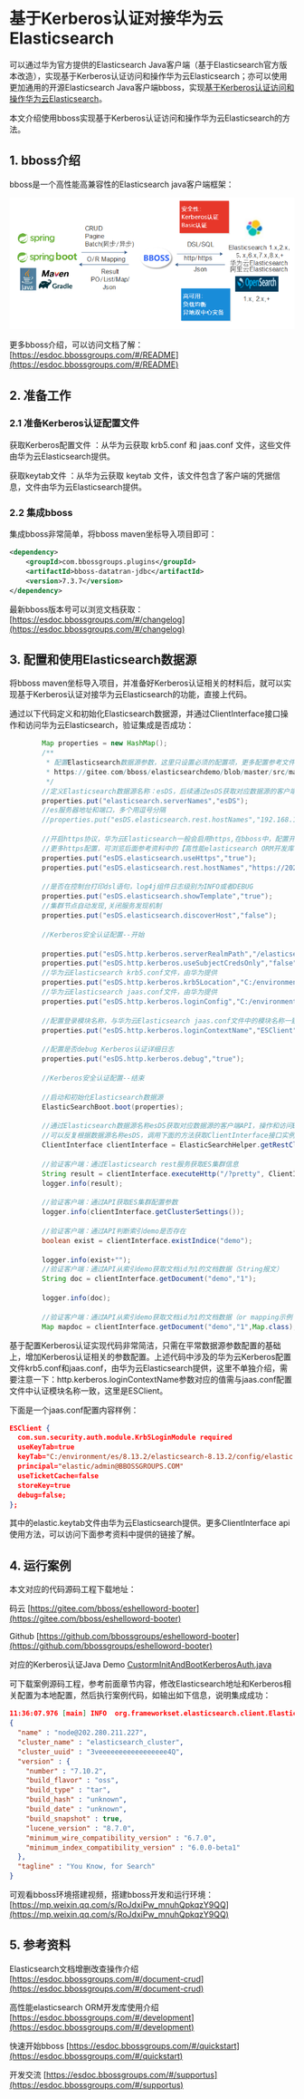 # 基于Kerberos认证对接华为云Elasticsearch

可以通过华为官方提供的Elasticsearch Java客户端（基于Elasticsearch官方版本改造），实现基于Kerberos认证访问和操作华为云Elasticsearch；亦可以使用更加通用的开源Elasticsearch Java客户端bboss，实现[基于Kerberos认证访问和操作华为云Elasticsearch](https://esdoc.bbossgroups.com/#/development?id=_212-kerberos%E8%AE%A4%E8%AF%81%E9%85%8D%E7%BD%AE)。

本文介绍使用bboss实现基于Kerberos认证访问和操作华为云Elasticsearch的方法。
## 1. bboss介绍  
bboss是一个高性能高兼容性的Elasticsearch java客户端框架：

![](images\client-Elasticsearch.png)

更多bboss介绍，可以访问文档了解：[https://esdoc.bbossgroups.com/#/README](https://esdoc.bbossgroups.com/#/README)

## 2. 准备工作
### 2.1 准备Kerberos认证配置文件
获取Kerberos配置文件 ：从华为云获取 krb5.conf 和 jaas.conf 文件，这些文件由华为云Elasticsearch提供。

获取keytab文件 ：从华为云获取 keytab 文件，该文件包含了客户端的凭据信息，文件由华为云Elasticsearch提供。
### 2.2 集成bboss
集成bboss非常简单，将bboss maven坐标导入项目即可：
```xml
<dependency>
    <groupId>com.bbossgroups.plugins</groupId>
    <artifactId>bboss-datatran-jdbc</artifactId>
    <version>7.3.7</version>
</dependency>
```

最新bboss版本号可以浏览文档获取：
[https://esdoc.bbossgroups.com/#/changelog](https://esdoc.bbossgroups.com/#/changelog)

## 3. 配置和使用Elasticsearch数据源
将bboss maven坐标导入项目，并准备好Kerberos认证相关的材料后，就可以实现基于Kerberos认证对接华为云Elasticsearch的功能，直接上代码。

通过以下代码定义和初始化Elasticsearch数据源，并通过ClientInterface接口操作和访问华为云Elasticsearch，验证集成是否成功：

```java
		Map properties = new HashMap();
        /**
         * 配置Elasticsearch数据源参数，这里只设置必须的配置项，更多配置参考文件：
         * https://gitee.com/bboss/elasticsearchdemo/blob/master/src/main/resources/application.properties
         */
        //定义Elasticsearch数据源名称：esDS，后续通过esDS获取对应数据源的客户端API操作和访问Elasticsearch
        properties.put("elasticsearch.serverNames","esDS");
        //es服务器地址和端口，多个用逗号分隔
        //properties.put("esDS.elasticsearch.rest.hostNames","192.168.137.1:8200");

		//开启https协议，华为云Elasticsearch一般会启用https,在bboss中，配置开启https协议的Elasticsearch节点地址时，需带上https://协议头；
		//更多https配置，可浏览后面参考资料中的【高性能elasticsearch ORM开发库使用介绍】了解
        properties.put("esDS.elasticsearch.useHttps","true");
        properties.put("esDS.elasticsearch.rest.hostNames","https://202.280.211.227:9280,https://202.280.211.227:9281,https://202.280.211.227:9282");
 
        //是否在控制台打印dsl语句，log4j组件日志级别为INFO或者DEBUG
        properties.put("esDS.elasticsearch.showTemplate","true");
        //集群节点自动发现,关闭服务发现机制
        properties.put("esDS.elasticsearch.discoverHost","false");
      
        //Kerberos安全认证配置--开始
        
        properties.put("esDS.http.kerberos.serverRealmPath","/elasticsearch/serverrealm");//配置华为云Elasticsearch服务端Princpal查询服务地址
        properties.put("esDS.http.kerberos.useSubjectCredsOnly","false");
        //华为云Elasticsearch krb5.conf文件，由华为提供
        properties.put("esDS.http.kerberos.krb5Location","C:/environment/es/8.13.2/elasticsearch-8.13.2/config/krb5.conf");
        //华为云Elasticsearch jaas.conf文件，由华为提供
        properties.put("esDS.http.kerberos.loginConfig","C:/environment/es/8.13.2/elasticsearch-8.13.2/config/jaas.conf");

        //配置登录模块名称，与华为云Elasticsearch jaas.conf文件中的模块名称一致
        properties.put("esDS.http.kerberos.loginContextName","ESClient");
        
        //配置是否debug Kerberos认证详细日志
        properties.put("esDS.http.kerberos.debug","true");

        //Kerberos安全认证配置--结束
        
        //启动和初始化Elasticsearch数据源
        ElasticSearchBoot.boot(properties);
        
        //通过Elasticsearch数据源名称esDS获取对应数据源的客户端API，操作和访问Elasticsearch
        //可以反复根据数据源名称esDS，调用下面的方法获取ClientInterface接口实例，始终返回单实例多线程安全的ClientInterface对象
        ClientInterface clientInterface = ElasticSearchHelper.getRestClientUtil("esDS");
        
        //验证客户端：通过Elasticsearch rest服务获取ES集群信息
        String result = clientInterface.executeHttp("/?pretty", ClientInterface.HTTP_GET);
        logger.info(result);
        
        //验证客户端：通过API获取ES集群配置参数
        logger.info(clientInterface.getClusterSettings());

        //验证客户端：通过API判断索引demo是否存在
        boolean exist = clientInterface.existIndice("demo");

        logger.info(exist+"");
        //验证客户端：通过API从索引demo获取文档id为1的文档数据（String报文）
        String doc = clientInterface.getDocument("demo","1");

        logger.info(doc);

        //验证客户端：通过API从索引demo获取文档id为1的文档数据（or mapping示例：返回Map结构的数据，亦可以转换为PO对象）
        Map mapdoc = clientInterface.getDocument("demo","1",Map.class);
```

基于配置Kerberos认证实现代码非常简洁，只需在平常数据源参数配置的基础上，增加Kerberos认证相关的参数配置。上述代码中涉及的华为云Kerberos配置文件krb5.conf和jaas.conf，由华为云Elasticsearch提供，这里不单独介绍，需要注意一下：http.kerberos.loginContextName参数对应的值需与jaas.conf配置文件中认证模块名称一致，这里是ESClient。

下面是一个jaas.conf配置内容样例：

```json
ESClient {
  com.sun.security.auth.module.Krb5LoginModule required
  useKeyTab=true
  keyTab="C:/environment/es/8.13.2/elasticsearch-8.13.2/config/elastic.keytab"
  principal="elastic/admin@BBOSSGROUPS.COM"
  useTicketCache=false
  storeKey=true
  debug=false;
};
```
其中的elastic.keytab文件由华为云Elasticsearch提供。更多ClientInterface api使用方法，可以访问下面参考资料中提供的链接了解。

## 4. 运行案例

本文对应的代码源码工程下载地址：

码云 [https://gitee.com/bboss/eshelloword-booter](https://gitee.com/bboss/eshelloword-booter)

Github [https://github.com/bbossgroups/eshelloword-booter](https://github.com/bbossgroups/eshelloword-booter)

对应的Kerberos认证Java Demo [CustormInitAndBootKerberosAuth.java](https://gitee.com/bboss/eshelloword-booter/blob/master/src/test/java/org/bboss/elasticsearchtest/custominit/CustormInitAndBootKerberosAuth.java)

可下载案例源码工程，参考前面章节内容，修改Elasticsearch地址和Kerberos相关配置为本地配置，然后执行案例代码，如输出如下信息，说明集成成功：

```json
11:36:07.976 [main] INFO  org.frameworkset.elasticsearch.client.ElasticSearchRestClient - Elasticsearch Server Info:
{
  "name" : "node@202.280.211.227",
  "cluster_name" : "elasticsearch_cluster",
  "cluster_uuid" : "3veeeeeeeeeeeeeeeee4Q",
  "version" : {
    "number" : "7.10.2",
    "build_flavor" : "oss",
    "build_type" : "tar",
    "build_hash" : "unknown",
    "build_date" : "unknown",
    "build_snapshot" : true,
    "lucene_version" : "8.7.0",
    "minimum_wire_compatibility_version" : "6.7.0",
    "minimum_index_compatibility_version" : "6.0.0-beta1"
  },
  "tagline" : "You Know, for Search"
}
```

可观看bboss环境搭建视频，搭建bboss开发和运行环境：
[https://mp.weixin.qq.com/s/RoJdxiPw_mnuhQpkqzY9QQ](https://mp.weixin.qq.com/s/RoJdxiPw_mnuhQpkqzY9QQ)

## 5. 参考资料
Elasticsearch文档增删改查操作介绍 [https://esdoc.bbossgroups.com/#/document-crud](https://esdoc.bbossgroups.com/#/document-crud)

高性能elasticsearch ORM开发库使用介绍 [https://esdoc.bbossgroups.com/#/development](https://esdoc.bbossgroups.com/#/development)

快速开始bboss  [https://esdoc.bbossgroups.com/#/quickstart](https://esdoc.bbossgroups.com/#/quickstart)

开发交流 [https://esdoc.bbossgroups.com/#/supportus](https://esdoc.bbossgroups.com/#/supportus)